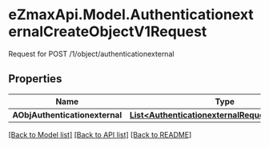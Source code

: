 # eZmaxApi.Model.AuthenticationexternalCreateObjectV1Request
Request for POST /1/object/authenticationexternal

## Properties

Name | Type | Description | Notes
------------ | ------------- | ------------- | -------------
**AObjAuthenticationexternal** | [**List&lt;AuthenticationexternalRequestCompound&gt;**](AuthenticationexternalRequestCompound.md) |  | 

[[Back to Model list]](../README.md#documentation-for-models) [[Back to API list]](../README.md#documentation-for-api-endpoints) [[Back to README]](../README.md)

